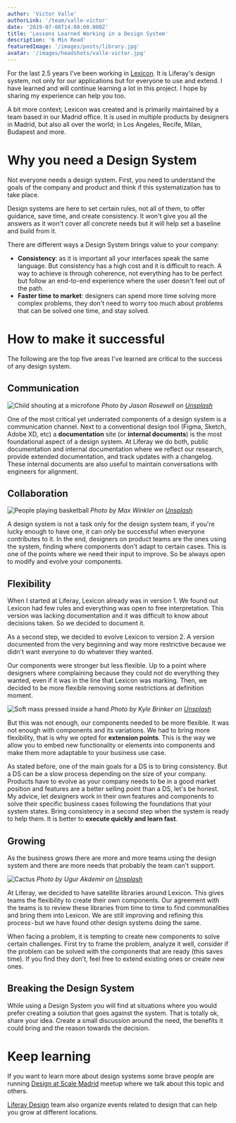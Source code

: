 ```yaml
---
author: 'Victor Valle'
authorLink: '/team/valle-victor'
date: '2019-07-08T14:00:00.000Z'
title: 'Lessons Learned Working in a Design System'
description: '6 Min Read'
featuredImage: '/images/posts/library.jpg'
avatar: '/images/headshots/valle-victor.jpg'
---
```


For the last 2.5 years I've been working in [Lexicon](https://liferay.design/lexicon). It is Liferay's design system, not only for our applications but for everyone to use and extend. I have learned and will continue learning a lot in this project. I hope by sharing my experience can help you too.

A bit more context; Lexicon was created and is primarily maintained by a team based in our Madrid office. It is used in multiple products by designers in Madrid, but also all over the world; in Los Angeles, Recife, Milan, Budapest and more.


# Why you need a Design System

Not everyone needs a design system. First, you need to understand the goals of the company and product and think if this systematization has to take place.

Design systems are here to set certain rules, not all of them, to offer guidance, save time, and create consistency. It won't give you all the answers as it won't cover all concrete needs but it will help set a baseline and build from it.

There are different ways a Design System brings value to your company:
* **Consistency**: as it is important all your interfaces speak the same language. But consistency has a high cost and it is difficult to reach. A way to achieve is through coherence, not everything has to be perfect but follow an end-to-end experience where the user doesn't feel out of the path.
* **Faster time to market**: designers can spend more time solving more complex problems, they don't need to worry too much about problems that can be solved one time, and stay solved.


# How to make it successful

The following are the top five areas I've learned are critical to the success of any design system.

## Communication

![Child shouting at a microfone](/images/posts/communication.jpg)
_Photo by Jason Rosewell on [Unsplash](https://unsplash.com/photos/ASKeuOZqhYU)_

One of the most critical yet underrated components of a design system is a communication channel. Next to a conventional design tool (Figma, Sketch, Adobe XD, etc) a **documentation** site (or **internal documents**) is the most foundational aspect of a design system. At Liferay we do both, public documentation and internal documentation where we reflect our research, provide extended documentation, and track updates with a changelog. These internal documents are also useful to maintain conversations with engineers for alignment.

## Collaboration

![People playing basketball](/images/posts/team-basketball.jpg)
_Photo by Max Winkler on [Unsplash](https://unsplash.com/photos/UFIZodJgScQ)_

A design system is not a task only for the design system team, if you're lucky enough to have one, it can only be successful when everyone contributes to it. In the end, designers on product teams are the ones using the system, finding where components don't adapt to certain cases. This is one of the points where we need their input to improve. So be always open to modify and evolve your components.

## Flexibility

When I started at Liferay, Lexicon already was in version 1. We found out Lexicon had few rules and everything was open to free interpretation. This version was lacking documentation and it was difficult to know about decisions taken. So we decided to document it.

As a second step, we decided to evolve Lexicon to version 2. A version documented from the very beginning and way more restrictive because we didn't want everyone to do whatever they wanted. 

Our components were stronger but less flexible. Up to a point where designers where complaining because they could not do everything they wanted, even if it was in the line that Lexicon was marking. Then, we decided to be more flexible removing some restrictions at definition moment.

![Soft mass pressed inside a hand](/images/posts/flexibility.jpg)
_Photo by Kyle Brinker on [Unsplash](https://unsplash.com/photos/IeoN8bdylQc)_

But this was not enough, our components needed to be more flexible. It was not enough with components and its variations. We had to bring more flexibility, that is why we opted for **extension points**. This is the way we allow you to embed new functionality or elements into components and make them more adaptable to your business use case.

As stated before, one of the main goals for a DS is to bring consistency. But a DS can be a slow process depending on the size of your company. Products have to evolve as your company needs to be in a good market position and features are a better selling point than a DS, let's be honest. My advice, let designers work in their own features and components to solve their specific business cases following the foundations that your system states. Bring consistency in a second step when the system is ready to help them. It is better to **execute quickly and learn fast**.

## Growing

As the business grows there are more and more teams using the design system and there are more needs that probably the team can't support.

![Cactus](/images/posts/cactus.jpg)
_Photo by Ugur Akdemir on [Unsplash](https://unsplash.com/photos/xhMTF15IeBw)_

At Liferay, we decided to have satellite libraries around Lexicon. This gives teams the flexibility to create their own components. Our agreement with the teams is to review these libraries from time to time to find commonalities and bring them into Lexicon. We are still improving and refining this process - but we have found other design systems doing the same.

When facing a problem, it is tempting to create new components to solve certain challenges. First try to frame the problem, analyze it well, consider if the problem can be solved with the components that are ready (this saves time). If you find they don't, feel free to extend existing ones or create new ones.

## Breaking the Design System

While using a Design System you will find at situations where you would prefer creating a solution that goes against the system. That is totally ok, share your idea. Create a small discussion around the need, the benefits it could bring and the reason towards the decision.

# Keep learning

If you want to learn more about design systems some brave people are running [Design at Scale Madrid](https://www.meetup.com/es-ES/Design-at-Scale-Madrid/) meetup where we talk about this topic and others.

[Liferay Design](https://liferay.design/events/) team also organize events related to design that can help you grow at different locations.